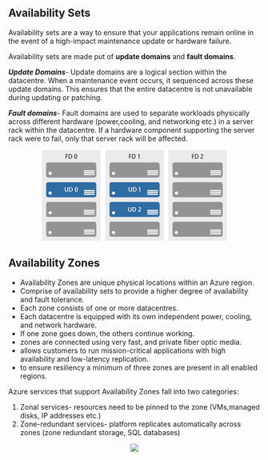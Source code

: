 ## Availability Sets

Availability sets are a way to ensure that your applications remain online in the event of a high-impact maintenance update or hardware failure.

Availability sets are made put of **update domains** and **fault domains**.

***Update Domains***- Update domains are a logical section within the datacentre. When a maintenance event occurs, it sequenced across these update domains. This ensures that the entire datacentre is not unavailable during updating or patching. 

***Fault domains***- Fault domains are used to separate workloads physically across different hardware (power,cooling, and networking etc.) in a server rack within the datacentre. If a hardware component supporting the server rack were to fail, only that server rack will be affected.

<p align="center">
<img src="https://raw.githubusercontent.com/BIT-R0nIn/AZ-900-Microsoft-Azure-Fundamentals-Study-Notes/master/img/sets.png"></p>

## Availability Zones

- Availability Zones are unique physical locations within an Azure region.
- Comprise of availability sets to provide a higher degree of availability and fault tolerance.
- Each zone consists of one or more datacentres.
- Each datacentre is equipped with its own independent power, cooling, and network hardware.
- If one zone goes down, the others continue working.
- zones are connected using very fast, and private fiber optic media.
- allows customers to run mission-critical applications with high availability and low-latency replication.
- to ensure resiliency a minimum of three zones are present in all enabled regions. 

Azure services that support Availability Zones fall into two categories:
1. Zonal services- resources need to be pinned to the zone (VMs,managed disks, IP addresses etc.)
2. Zone-redundant services- platform replicates automatically across zones (zone redundant storage, SQL databases)

<p align="center">
<img src="https://raw.githubusercontent.com/BIT-R0nIn/AZ-900-Microsoft-Azure-Fundamentals-Study-Notes/master/img/zones.png"></p>